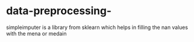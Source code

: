 # data-preprocessing-


simpleimputer is a library from sklearn which helps in filling the nan values with the mena or medain

